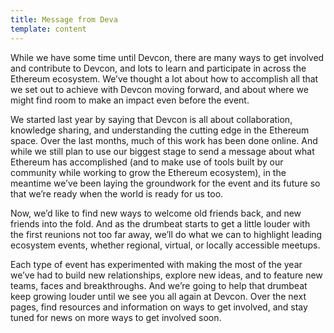 ```yaml
---
title: Message from Deva
template: content
---
```


While we have some time until Devcon, there are many ways to get involved and contribute to Devcon, and lots to learn and participate in across the Ethereum ecosystem. We’ve thought a lot about how to accomplish all that we set out to achieve with Devcon moving forward, and about where we might find room to make an impact even before the event.

We started last year by saying that Devcon is all about collaboration, knowledge sharing, and understanding the cutting edge in the Ethereum space. Over the last months, much of this work has been done online. And while we still plan to use our biggest stage to send a message about what Ethereum has accomplished (and to make use of tools built by our community while working to grow the Ethereum ecosystem), in the meantime we’ve been laying the groundwork for the event and its future so that we’re ready when the world is ready for us too.

Now, we’d like to find new ways to welcome old friends back, and new friends into the fold. And as the drumbeat starts to get a little louder with the first reunions not too far away, we’ll do what we can to highlight leading ecosystem events, whether regional, virtual, or locally accessible meetups.

Each type of event has experimented with making the most of the year we’ve had to build new relationships, explore new ideas, and to feature new teams, faces and breakthroughs. And we’re going to help that drumbeat keep growing louder until we see you all again at Devcon. Over the next pages, find resources and information on ways to get involved, and stay tuned for news on more ways to get involved soon.
